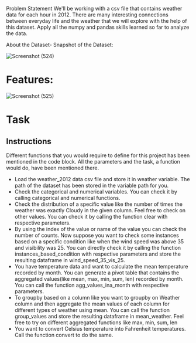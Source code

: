 Problem Statement
We'll be working with a csv file that contains weather data for each hour in 2012. There are many interesting connections between everyday life and the weather that we will explore with the help of this dataset. Apply all the numpy and pandas skills learned so far to analyze the data.

About the Dataset-
Snapshot of the Dataset:

![Screenshot (524)](https://user-images.githubusercontent.com/60145175/115015000-ac895680-9ed0-11eb-9ed1-c4facf1e36da.png)

# Features:

![Screenshot (525)](https://user-images.githubusercontent.com/60145175/115015050-bdd26300-9ed0-11eb-9cdc-1570b3aae232.png)


# Task
## Instructions
Different functions that you would require to define for this project has been mentioned in the code block. All the parameters and the task, a function would do, have been mentioned there.

* Load the weather_2012 data csv file and store it in weather variable. The path of the dataset has been stored in the variable path for you.
* Check the categorical and numerical variables. You can check it by calling categorical and numerical functions.
* Check the distribution of a specific value like the number of times the weather was exactly Cloudy in the given column. Feel free to check on other values. You can check it by calling the function clear with respective parameters.
* By using the index of the value or name of the value you can check the number of counts. Now suppose you want to check some instances based on a specific condition like when the wind speed was above 35 and visibility was 25. You can directly check it by calling the function instances_based_condition with respective parameters and store the resulting dataframe in wind_speed_35_vis_25.
* You have temperature data and want to calculate the mean temperature recorded by month. You can generate a pivot table that contains the aggregated values(like mean, max, min, sum, len) recorded by month. You can call the function agg_values_ina_month with respective parameters.
* To groupby based on a column like you want to groupby on Weather column and then aggregate the mean values of each column for different types of weather using mean. You can call the function group_values and store the resulting dataframe in mean_weather. Feel free to try on different aggregated functions like max, min, sum, len
* You want to convert Celsius temperature into Fahrenheit temperatures. Call the function convert to do the same.
